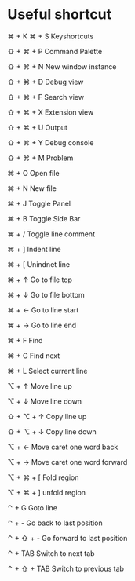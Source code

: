 # Useful shortcut

⌘ + K ⌘ + S Keyshortcuts  

⇧ + ⌘ + P   Command Palette

⇧ + ⌘ + N   New window instance

⇧ + ⌘ + D   Debug view

⇧ + ⌘ + F   Search view

⇧ + ⌘ + X   Extension view

⇧ + ⌘ + U   Output

⇧ + ⌘ + Y   Debug console

⇧ + ⌘ + M   Problem


⌘ + O       Open file

⌘ + N       New file

⌘ + J       Toggle Panel

⌘ + B       Toggle Side Bar

⌘ + /       Toggle line comment

⌘ + ]       Indent line

⌘ + [       Unindnet line

⌘ + ↑       Go to file top

⌘ + ↓       Go to file bottom

⌘ + ←       Go to line start

⌘ + →       Go to line end

⌘ + F       Find

⌘ + G       Find next

⌘ + L       Select current line






⌥ + ↑       Move line up

⌥ + ↓       Move line down

⇧ + ⌥ + ↑   Copy line up

⇧ + ⌥ + ↓   Copy line down


⌥ + ←       Move caret one word back

⌥ + →       Move caret one word forward

⌥ + ⌘ + [   Fold region

⌥ + ⌘ + ]   unfold region


⌃ + G       Goto line

⌃ + -       Go back to last position

⌃ + ⇧ + -   Go forward to last position

⌃ + TAB     Switch to next tab

⌃ + ⇧ + TAB Switch to previous tab




